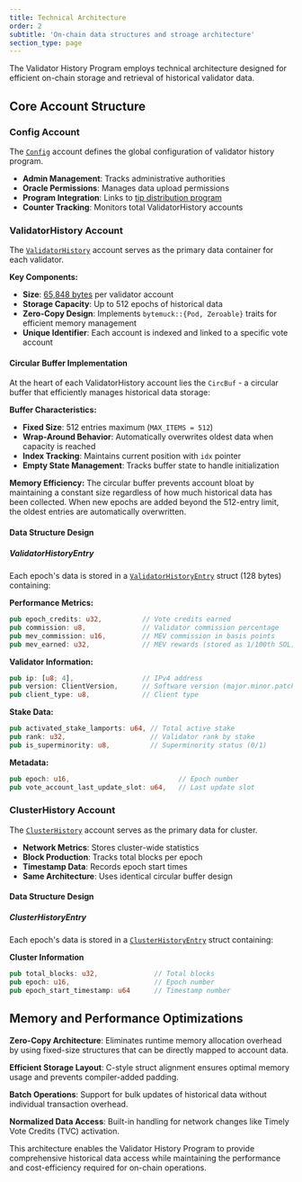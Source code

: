 ```yaml
---
title: Technical Architecture
order: 2
subtitle: 'On-chain data structures and stroage architecture'
section_type: page
---
```


The Validator History Program employs technical architecture designed for efficient on-chain storage and retrieval of historical validator data.

## Core Account Structure

### Config Account

The [`Config`](https://github.com/jito-foundation/stakenet/blob/7ea745985c2e31d43d957ac5885e69b328b6f283/programs/validator-history/src/state.rs#L18) account defines the global configuration of validator history program.

- **Admin Management**: Tracks administrative authorities
- **Oracle Permissions**: Manages data upload permissions
- **Program Integration**: Links to [tip distribution program](https://github.com/jito-foundation/jito-programs/blob/master/mev-programs/programs/tip-distribution/Cargo.toml)
- **Counter Tracking**: Monitors total ValidatorHistory accounts

### ValidatorHistory Account

The [`ValidatorHistory`](https://github.com/jito-foundation/stakenet/blob/7ea745985c2e31d43d957ac5885e69b328b6f283/programs/validator-history/src/state.rs#L359) account serves as the primary data container for each validator.

**Key Components:**
- **Size**: [65,848 bytes](https://github.com/jito-foundation/stakenet/blob/7ea745985c2e31d43d957ac5885e69b328b6f283/programs/validator-history/src/state.rs#L355) per validator account
- **Storage Capacity**: Up to 512 epochs of historical data
- **Zero-Copy Design**: Implements `bytemuck::{Pod, Zeroable}` traits for efficient memory management
- **Unique Identifier**: Each account is indexed and linked to a specific vote account

#### Circular Buffer Implementation

At the heart of each ValidatorHistory account lies the `CircBuf` - a circular buffer that efficiently manages historical data storage:

**Buffer Characteristics:**
- **Fixed Size**: 512 entries maximum (`MAX_ITEMS = 512`)
- **Wrap-Around Behavior**: Automatically overwrites oldest data when capacity is reached
- **Index Tracking**: Maintains current position with `idx` pointer
- **Empty State Management**: Tracks buffer state to handle initialization

**Memory Efficiency:**
The circular buffer prevents account bloat by maintaining a constant size regardless of how much historical data has been collected.
When new epochs are added beyond the 512-entry limit, the oldest entries are automatically overwritten.

#### Data Structure Design

##### ValidatorHistoryEntry

Each epoch's data is stored in a [`ValidatorHistoryEntry`](https://github.com/jito-foundation/stakenet/blob/7ea745985c2e31d43d957ac5885e69b328b6f283/programs/validator-history/src/state.rs#L43) struct (128 bytes) containing:

**Performance Metrics:**

```rust
pub epoch_credits: u32,          // Vote credits earned
pub commission: u8,              // Validator commission percentage
pub mev_commission: u16,         // MEV commission in basis points
pub mev_earned: u32,             // MEV rewards (stored as 1/100th SOL)
```

**Validator Information:**

```rust
pub ip: [u8; 4],                 // IPv4 address
pub version: ClientVersion,      // Software version (major.minor.patch)
pub client_type: u8,             // Client type
```

**Stake Data:**

```rust
pub activated_stake_lamports: u64, // Total active stake
pub rank: u32,                     // Validator rank by stake
pub is_superminority: u8,          // Superminority status (0/1)
```

**Metadata:**

```rust
pub epoch: u16,                           // Epoch number
pub vote_account_last_update_slot: u64,   // Last update slot
```

### ClusterHistory Account

The [`ClusterHistory`](https://github.com/jito-foundation/stakenet/blob/7ea745985c2e31d43d957ac5885e69b328b6f283/programs/validator-history/src/state.rs#L791) account serves as the primary data for cluster.

- **Network Metrics**: Stores cluster-wide statistics
- **Block Production**: Tracks total blocks per epoch
- **Timestamp Data**: Records epoch start times
- **Same Architecture**: Uses identical circular buffer design

#### Data Structure Design

##### ClusterHistoryEntry

Each epoch's data is stored in a [`ClusterHistoryEntry`](https://github.com/jito-foundation/stakenet/blob/7ea745985c2e31d43d957ac5885e69b328b6f283/programs/validator-history/src/state.rs#L802) struct containing:


**Cluster Information**

```rust
pub total_blocks: u32,              // Total blocks
pub epoch: u16,                     // Epoch number
pub epoch_start_timestamp: u64      // Timestamp number
```


## Memory and Performance Optimizations

**Zero-Copy Architecture**: Eliminates runtime memory allocation overhead by using fixed-size structures that can be directly mapped to account data.

**Efficient Storage Layout**: C-style struct alignment ensures optimal memory usage and prevents compiler-added padding.

**Batch Operations**: Support for bulk updates of historical data without individual transaction overhead.

**Normalized Data Access**: Built-in handling for network changes like Timely Vote Credits (TVC) activation.

This architecture enables the Validator History Program to provide comprehensive historical data access while maintaining the performance and cost-efficiency required for on-chain operations.
